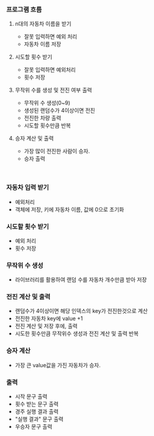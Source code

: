 ### 프로그램 흐름

1. n대의 자동차 이름을 받기

   - 잘못 입력하면 예외 처리
   - 자동차 이름 저장

2. 시도할 횟수 받기

   - 잘못 입력하면 예외처리
   - 횟수 저장

3. 무작위 수를 생성 및 전진 여부 출력

   - 무작위 수 생성(0~9)
   - 생성된 랜덤수가 4이상이면 전진
   - 전진한 차량 출력
   - 시도할 횟수만큼 반복

4. 승자 계산 및 출력

   - 가장 많이 전진한 사람이 승자.
   - 승자 출력

<br>

### 자동차 입력 받기

- 예외처리
- 객체에 저장, 키에 자동차 이름, 값에 0으로 초기화

### 시도할 횟수 받기

- 예외 처리
- 횟수 저장

### 무작위 수 생성

- 라이브러리를 활용하여 랜덤 수를 자동차 개수만큼 받아 저장

### 전진 계산 및 출력

- 랜덤수가 4이상이면 해당 인덱스의 key가 전진한것으로 계산
- 전진한 자동차 key에 value +1
- 전진 계산 및 저장 후에, 출력
- 시도한 횟수만큼 무작위수 생성과 전진 계산 및 출력 반복

### 승자 계산

- 가장 큰 value값을 가진 자동차가 승자.

### 출력

- 시작 문구 출력
- 횟수 받는 문구 출력
- 경주 실행 결과 출력
- "실행 결과" 문구 출력
- 우승자 문구 출력
